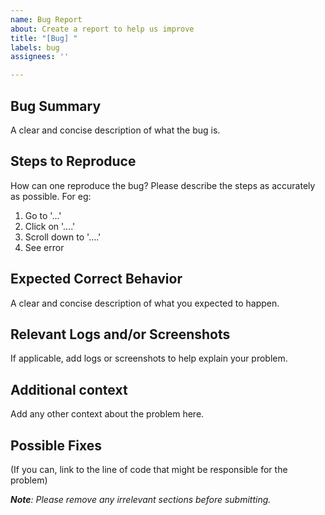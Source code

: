 ```yaml
---
name: Bug Report
about: Create a report to help us improve
title: "[Bug] "
labels: bug
assignees: ''

---
```


## Bug Summary
A clear and concise description of what the bug is.

## Steps to Reproduce
How can one reproduce the bug? Please describe the steps as accurately as possible. For eg:
1. Go to '...'
2. Click on '....'
3. Scroll down to '....'
4. See error

## Expected Correct Behavior
A clear and concise description of what you expected to happen.

## Relevant Logs and/or Screenshots
If applicable, add logs or screenshots to help explain your problem.

## Additional context
Add any other context about the problem here.

## Possible Fixes
(If you can, link to the line of code that might be responsible for the problem)

_**Note**: Please remove any irrelevant sections before submitting._
